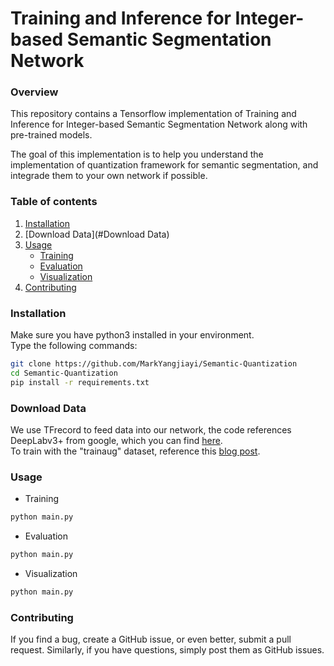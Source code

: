# Training and Inference for Integer-based Semantic Segmentation Network

### Overview
This repository contains a Tensorflow implementation of Training and Inference for Integer-based Semantic Segmentation Network along with pre-trained models.

The goal of this implementation is to help you understand the implementation of quantization framework for semantic segmentation, and integrade them to your own network if possible.

### Table of contents
<!-- 1. [About EfficientNet](#about-efficientnet)
2. [About EfficientNet-PyTorch](#about-efficientnet-pytorch)
3. [Installation](#installation)
4. [Usage](#usage)
    * [Load pretrained models](#loading-pretrained-models)
    * [Example: Classify](#example-classification)
    * [Example: Extract features](#example-feature-extraction)
    * [Example: Export to ONNX](#example-export)
6. [Contributing](#contributing)  -->
1. [Installation](#about-efficientnet)
2. [Download Data](#Download Data)
2. [Usage](#usage)
    * [Training](#loading-pretrained-models)
    * [Evaluation](#example-classification)
    * [Visualization](#example-feature-extraction)
3. [Contributing](#contributing)

### Installation
Make sure you have python3 installed in your environment.  
Type the following commands:
```bash
git clone https://github.com/MarkYangjiayi/Semantic-Quantization
cd Semantic-Quantization
pip install -r requirements.txt
```

### Download Data
We use TFrecord to feed data into our network, the code references DeepLabv3+ from google, which you can find [here]().<br/>
To train with the "trainaug" dataset, reference this [blog post](https://www.sun11.me/blog/2018/how-to-use-10582-trainaug-images-on-DeeplabV3-code/).

### Usage
* Training
```bash
python main.py
```
* Evaluation
```bash
python main.py
```
* Visualization  
```bash
python main.py
```

### Contributing
If you find a bug, create a GitHub issue, or even better, submit a pull request. Similarly, if you have questions, simply post them as GitHub issues.   
